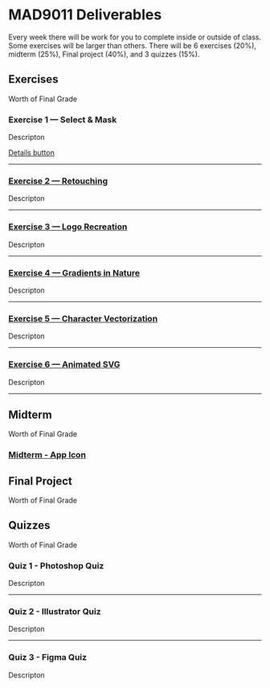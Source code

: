 # MAD9011 Deliverables

Every week there will be work for you to complete inside or outside of class. Some exercises will be larger than others. There will be 6 exercises (20%), midterm (25%), Final project (40%), and 3 quizzes (15%).

## Exercises

Worth <Badge type="error" text="20%" /> of Final Grade

<Deliverable
  title="Exercise 1 — Select & Mask"
  dueDate="Due: Tuesday January 16th @9:00pm"
  description="Description of the exercise."
  detailsLink="./exercises/ex-1.md"
/>

### Exercise 1 — Select & Mask

<Badge text="Due: Tuesday January 16th @9:00pm" />

Descripton

[Details button](./exercises/ex-1.md)

---

### [Exercise 2 — Retouching](./exercises/ex-2.md) <Badge type="error" text="Coming Soon" />

Descripton

<Badge text="Due: Tuesday January 23rd @9:00pm" />

---

### [Exercise 3 — Logo Recreation](./exercises/ex-3.md) <Badge type="error" text="Coming Soon" />

Descripton

<Badge text="Due: Tuesday January 30th @9:00pm" />

---

### [Exercise 4 — Gradients in Nature](./exercises/ex-4.md) <Badge type="error" text="Coming Soon" />

Descripton

<Badge text="Due: Tuesday February 6th @9:00pm" />

---

### [Exercise 5 — Character Vectorization](./exercises/ex-5.md) <Badge type="error" text="Coming Soon" />

Descripton

<Badge text="Due: Tuesday February 13th @9:00pm" />

---

### [Exercise 6 — Animated SVG](./exercises/ex-6.md) <Badge type="error" text="Coming Soon" />

Descripton

<Badge text="Due: Tuesday February 20th @7:00pm" />

---

## Midterm <Badge type="error" text="Coming Soon" />

Worth <Badge type="error" text="25%" /> of Final Grade

### [Midterm - App Icon](./assignments/midterm)

## Final Project <Badge type="error" text="Coming Soon" />

Worth <Badge type="error" text="40%" /> of Final Grade

<!-- ### [Project Overview](./finalproject/overview)

| Part                                                            | Due By Date                                                                                                                                |
| --------------------------------------------------------------- | ------------------------------------------------------------------------------------------------------------------------------------------ |
| [Part 1: Low-fidelity Wireframes](./finalproject/part1.md)      | <Badge text="Due: Tuesday November 7th @3:00pm" /> <br> <Badge type="error" text="Section 310: Monday November 6th @4:00pm" />     |
| [Part 2: Mid-fidelity Wireframes](./finalproject/part2.md)      | <Badge text="Due: Tuesday November 14th @3:00pm" /> <br> <Badge type="error" text="Section 310: Monday November 13th @4:00pm" />   |
| [Part 3: Design System](./finalproject/part3.md)                | <Badge text="Due: Tuesday November 28th @3:00pm" /> <br> <Badge type="error" text="Section 310: Monday November 27th @4:00pm" />   |
| [Part 4: Visual Design](./finalproject/part4.md)                | <Badge text="Due: Tuesday, December 5th @3:00pm" /> <br> <Badge type="error" text="Section 310: Monday, December 4th @4:00pm" />   |
| [Part 5: Visual Interactive Prototype](./finalproject/part5.md) | <Badge text="Due: Tuesday, December 12th @3:00pm" /> <br> <Badge type="error" text="Section 310: Monday, December 11th @4:00pm" /> |
| [Part 6: Presentations](./finalproject/part6.md)                | <Badge text="Due: Tuesday, December 12th @9:00pm" /> <br> <Badge type="error" text="Section 310: Monday, December 11th @6:00pm" /> | -->

## Quizzes

Worth <Badge type="error" text="15%" /> of Final Grade

### Quiz 1 - Photoshop Quiz

Descripton

<Badge text="Due: Thursday January 18th @5:00pm" />

---

### Quiz 2 - Illustrator Quiz

Descripton

<Badge text="Due: Thursday February 15th @5:00pm" />

---

### Quiz 3 - Figma Quiz

Descripton

<Badge text="Due: Thursday April 11th @5:00pm" />
